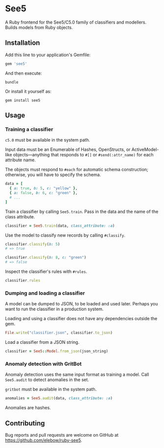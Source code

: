 # See5

A Ruby frontend for the See5/C5.0 family of classifiers and modellers. Builds models from Ruby objects.

## Installation

Add this line to your application's Gemfile:

```ruby
gem 'see5'
```

And then execute:

```
bundle
```

Or install it yourself as:

```
gem install see5
```

## Usage

### Training a classifier

`c5.0` must be available in the system path.

Input data must be an Enumerable of Hashes, OpenStructs, or ActiveModel-like objects—anything that responds to `#[]` or `#send(:attr_name)` for each attribute name.

The objects must respond to `#each` for automatic schema construction; otherwise, you will have to specify the schema.

```ruby
data = [
  { a: true, b: 5, c: "yellow" },
  { a: false, b: 6, c: "green" },
  # ...
]
```

Train a classifier by calling `See5.train`. Pass in the data and the name of the class attribute.

```ruby
classifier = See5.train(data, class_attribute: :a)
```

Use the model to classify new records by calling `#classify`.

```ruby
classifier.classify(b: 5)
# => true

classifier.classify(b: 8, c: "green")
# => false
```

Inspect the classifier's rules with `#rules`.

```ruby
classifier.rules
```

### Dumping and loading a classifier

A model can be dumped to JSON, to be loaded and used later. Perhaps you want to run the classifier in a production system.

Loading and using a classifier does not have any dependencies outside the gem.

```ruby
File.write("classifier.json", classifier.to_json)
```

Load a classifier from a JSON string.

```ruby
classifier = See5::Model.from_json(json_string)
```

### Anomaly detection with GritBot

Anomaly detection uses the same input format as training a model. Call `See5.audit` to detect anomalies in the set.

`gritbot` must be available in the system path.

```ruby
anomalies = See5.audit(data, class_attribute: :a)
```

Anomalies are hashes.

## Contributing

Bug reports and pull requests are welcome on GitHub at <https://github.com/elebow/ruby-see5>.

